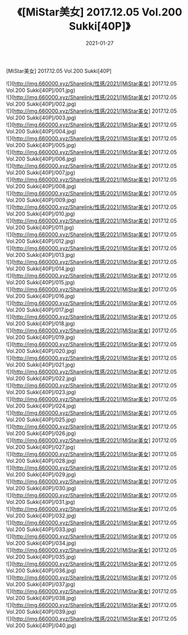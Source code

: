 ﻿---
layout: post
title:  《[MiStar美女] 2017.12.05 Vol.200 Sukki[40P]》
date:   2021-01-27
img: http://img.660000.xyz/Sharelink/性感/2021/[MiStar美女] 2017.12.05 Vol.200 Sukki[40P]/000.jpg
categories: [美女, 清纯, 唯美]
---

[MiStar美女] 2017.12.05 Vol.200 Sukki[40P]

  ![](http://img.660000.xyz/Sharelink/性感/2021/[MiStar美女] 2017.12.05 Vol.200 Sukki[40P]/001.jpg) <br> ![](http://img.660000.xyz/Sharelink/性感/2021/[MiStar美女] 2017.12.05 Vol.200 Sukki[40P]/002.jpg) <br> ![](http://img.660000.xyz/Sharelink/性感/2021/[MiStar美女] 2017.12.05 Vol.200 Sukki[40P]/003.jpg) <br> ![](http://img.660000.xyz/Sharelink/性感/2021/[MiStar美女] 2017.12.05 Vol.200 Sukki[40P]/004.jpg) <br> ![](http://img.660000.xyz/Sharelink/性感/2021/[MiStar美女] 2017.12.05 Vol.200 Sukki[40P]/005.jpg) <br> ![](http://img.660000.xyz/Sharelink/性感/2021/[MiStar美女] 2017.12.05 Vol.200 Sukki[40P]/006.jpg) <br> ![](http://img.660000.xyz/Sharelink/性感/2021/[MiStar美女] 2017.12.05 Vol.200 Sukki[40P]/007.jpg) <br> ![](http://img.660000.xyz/Sharelink/性感/2021/[MiStar美女] 2017.12.05 Vol.200 Sukki[40P]/008.jpg) <br> ![](http://img.660000.xyz/Sharelink/性感/2021/[MiStar美女] 2017.12.05 Vol.200 Sukki[40P]/009.jpg) <br> ![](http://img.660000.xyz/Sharelink/性感/2021/[MiStar美女] 2017.12.05 Vol.200 Sukki[40P]/010.jpg) <br> ![](http://img.660000.xyz/Sharelink/性感/2021/[MiStar美女] 2017.12.05 Vol.200 Sukki[40P]/011.jpg) <br> ![](http://img.660000.xyz/Sharelink/性感/2021/[MiStar美女] 2017.12.05 Vol.200 Sukki[40P]/012.jpg) <br> ![](http://img.660000.xyz/Sharelink/性感/2021/[MiStar美女] 2017.12.05 Vol.200 Sukki[40P]/013.jpg) <br> ![](http://img.660000.xyz/Sharelink/性感/2021/[MiStar美女] 2017.12.05 Vol.200 Sukki[40P]/014.jpg) <br> ![](http://img.660000.xyz/Sharelink/性感/2021/[MiStar美女] 2017.12.05 Vol.200 Sukki[40P]/015.jpg) <br> ![](http://img.660000.xyz/Sharelink/性感/2021/[MiStar美女] 2017.12.05 Vol.200 Sukki[40P]/016.jpg) <br> ![](http://img.660000.xyz/Sharelink/性感/2021/[MiStar美女] 2017.12.05 Vol.200 Sukki[40P]/017.jpg) <br> ![](http://img.660000.xyz/Sharelink/性感/2021/[MiStar美女] 2017.12.05 Vol.200 Sukki[40P]/018.jpg) <br> ![](http://img.660000.xyz/Sharelink/性感/2021/[MiStar美女] 2017.12.05 Vol.200 Sukki[40P]/019.jpg) <br> ![](http://img.660000.xyz/Sharelink/性感/2021/[MiStar美女] 2017.12.05 Vol.200 Sukki[40P]/020.jpg) <br> ![](http://img.660000.xyz/Sharelink/性感/2021/[MiStar美女] 2017.12.05 Vol.200 Sukki[40P]/021.jpg) <br> ![](http://img.660000.xyz/Sharelink/性感/2021/[MiStar美女] 2017.12.05 Vol.200 Sukki[40P]/022.jpg) <br> ![](http://img.660000.xyz/Sharelink/性感/2021/[MiStar美女] 2017.12.05 Vol.200 Sukki[40P]/023.jpg) <br> ![](http://img.660000.xyz/Sharelink/性感/2021/[MiStar美女] 2017.12.05 Vol.200 Sukki[40P]/024.jpg) <br> ![](http://img.660000.xyz/Sharelink/性感/2021/[MiStar美女] 2017.12.05 Vol.200 Sukki[40P]/025.jpg) <br> ![](http://img.660000.xyz/Sharelink/性感/2021/[MiStar美女] 2017.12.05 Vol.200 Sukki[40P]/026.jpg) <br> ![](http://img.660000.xyz/Sharelink/性感/2021/[MiStar美女] 2017.12.05 Vol.200 Sukki[40P]/027.jpg) <br> ![](http://img.660000.xyz/Sharelink/性感/2021/[MiStar美女] 2017.12.05 Vol.200 Sukki[40P]/028.jpg) <br> ![](http://img.660000.xyz/Sharelink/性感/2021/[MiStar美女] 2017.12.05 Vol.200 Sukki[40P]/029.jpg) <br> ![](http://img.660000.xyz/Sharelink/性感/2021/[MiStar美女] 2017.12.05 Vol.200 Sukki[40P]/030.jpg) <br> ![](http://img.660000.xyz/Sharelink/性感/2021/[MiStar美女] 2017.12.05 Vol.200 Sukki[40P]/031.jpg) <br> ![](http://img.660000.xyz/Sharelink/性感/2021/[MiStar美女] 2017.12.05 Vol.200 Sukki[40P]/032.jpg) <br> ![](http://img.660000.xyz/Sharelink/性感/2021/[MiStar美女] 2017.12.05 Vol.200 Sukki[40P]/033.jpg) <br> ![](http://img.660000.xyz/Sharelink/性感/2021/[MiStar美女] 2017.12.05 Vol.200 Sukki[40P]/034.jpg) <br> ![](http://img.660000.xyz/Sharelink/性感/2021/[MiStar美女] 2017.12.05 Vol.200 Sukki[40P]/035.jpg) <br> ![](http://img.660000.xyz/Sharelink/性感/2021/[MiStar美女] 2017.12.05 Vol.200 Sukki[40P]/036.jpg) <br> ![](http://img.660000.xyz/Sharelink/性感/2021/[MiStar美女] 2017.12.05 Vol.200 Sukki[40P]/037.jpg) <br> ![](http://img.660000.xyz/Sharelink/性感/2021/[MiStar美女] 2017.12.05 Vol.200 Sukki[40P]/038.jpg) <br> ![](http://img.660000.xyz/Sharelink/性感/2021/[MiStar美女] 2017.12.05 Vol.200 Sukki[40P]/039.jpg) <br> ![](http://img.660000.xyz/Sharelink/性感/2021/[MiStar美女] 2017.12.05 Vol.200 Sukki[40P]/040.jpg) <br>